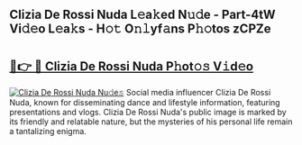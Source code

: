 ## Clizia De Rossi Nuda L𝚎a𝚔ed N𝚞𝚍e - Part-4tW Vi𝚍𝚎o L𝚎a𝚔s - H𝚘𝚝 O𝚗𝚕yf𝚊ns P𝚑𝚘tos zCPZe

# <h2><a href="http://kf388ib.oniu.top/?m=Clizia+De+Rossi+Nuda">🔗👉 🔴 Clizia De Rossi Nuda P𝚑ot𝚘𝚜 V𝚒d𝚎o</a></h2>

[![Clizia De Rossi Nuda Nu𝚍e𝚜](https://i.imgur.com/0qMVB7G.gif)](http://kf388ib.oniu.top/?m=Clizia+De+Rossi+Nuda)
Social media influencer Clizia De Rossi Nuda, known for disseminating dance and lifestyle information, featuring presentations and vlogs. Clizia De Rossi Nuda's public image is marked by its friendly and relatable nature, but the mysteries of his personal life remain a tantalizing enigma.  
